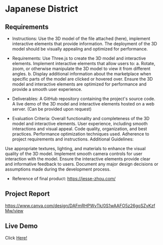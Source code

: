 # Japanese District

## Requirements
- Instructions:
Use the 3D model of the file attached (here), implement interactive elements that provide information. The deployment of the 3D model should be visually appealing and optimized for performance.

- Requirements:
Use Three.js to create the 3D model and interactive elements.
Implement interactive elements that allow users to:
a. Rotate, zoom, or otherwise manipulate the 3D model to view it from different angles.
b. Display additional information about the marketplace when specific parts of the model are clicked or hovered over.
Ensure the 3D model and interactive elements are optimized for performance and provide a smooth user experience.

- Deliverables:
A GitHub repository containing the project's source code. 
A live demo of the 3D model and interactive elements hosted on a web server. (Can be provided upon request)

- Evaluation Criteria:
Overall functionality and completeness of the 3D model and interactive elements.
User experience, including smooth interactions and visual appeal.
Code quality, organization, and best practices.
Performance optimization techniques used.
Adherence to project requirements and instructions.
Additional Guidelines:

Use appropriate textures, lighting, and materials to enhance the visual quality of the 3D model.
Implement smooth camera controls for user interaction with the model.
Ensure the interactive elements provide clear and informative feedback to users.
Document any major design decisions or assumptions made during the development process.

- Reference of final product: https://jesse-zhou.com/

## Project Report
https://www.canva.com/design/DAFmRHPWvTk/0S1wAAFO5z26goSZyKzfMw/view

## Live Demo
Click [Here!](https://oashelynn-dstrkt.web.app/)
